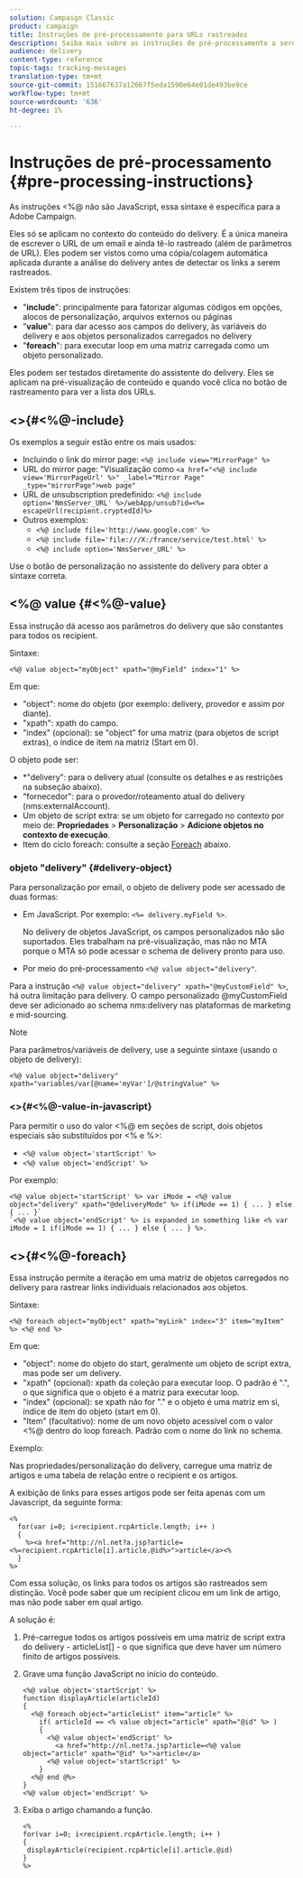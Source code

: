 ```yaml
---
solution: Campaign Classic
product: campaign
title: Instruções de pré-processamento para URLs rastreados
description: Saiba mais sobre as instruções de pré-processamento a serem usadas para script do URL de um email e ainda ter esse URL rastreado.
audience: delivery
content-type: reference
topic-tags: tracking-messages
translation-type: tm+mt
source-git-commit: 151667637a12667f5eda1590e64e01de493be9ce
workflow-type: tm+mt
source-wordcount: '636'
ht-degree: 1%

---
```



# Instruções de pré-processamento {#pre-processing-instructions}

As instruções &lt;%@ não são JavaScript, essa sintaxe é específica para a Adobe Campaign.

Eles só se aplicam no contexto do conteúdo do delivery. É a única maneira de escrever o URL de um email e ainda tê-lo rastreado (além de parâmetros de URL). Eles podem ser vistos como uma cópia/colagem automática aplicada durante a análise do delivery antes de detectar os links a serem rastreados.

Existem três tipos de instruções:

* &quot;**include**&quot;: principalmente para fatorizar algumas códigos em opções, alocos de personalização, arquivos externos ou páginas
* &quot;**value**&quot;: para dar acesso aos campos do delivery, às variáveis do delivery e aos objetos personalizados carregados no delivery
* &quot;**foreach**&quot;: para executar loop em uma matriz carregada como um objeto personalizado.

Eles podem ser testados diretamente do assistente do delivery. Eles se aplicam na pré-visualização de conteúdo e quando você clica no botão de rastreamento para ver a lista dos URLs.

## &lt;>{#<%@-include}

Os exemplos a seguir estão entre os mais usados:

* Incluindo o link do mirror page: `<%@ include view="MirrorPage" %>`
* URL do mirror page: &quot;Visualização como `<a href="<%@ include view='MirrorPageUrl' %>" _label="Mirror Page" _type="mirrorPage">web page"`
* URL de unsubscription predefinido: `<%@ include option='NmsServer_URL' %>/webApp/unsub?id=<%= escapeUrl(recipient.cryptedId)%>`
* Outros exemplos:
   * `<%@ include file='http://www.google.com' %>`
   * `<%@ include file='file:///X:/france/service/test.html' %>`
   * `<%@ include option='NmsServer_URL' %>`

Use o botão de personalização no assistente do delivery para obter a sintaxe correta.

## &lt;%@ value {#<%@-value}

Essa instrução dá acesso aos parâmetros do delivery que são constantes para todos os recipient.

Sintaxe:

`<%@ value object="myObject" xpath="@myField" index="1" %>`

Em que:

* &quot;object&quot;: nome do objeto (por exemplo: delivery, provedor e assim por diante).
* &quot;xpath&quot;: xpath do campo.
* &quot;index&quot; (opcional): se &quot;object&quot; for uma matriz (para objetos de script extras), o índice de item na matriz (Start em 0).

O objeto pode ser:

* *&quot;delivery&quot;: para o delivery atual (consulte os detalhes e as restrições na subseção abaixo).
* &quot;fornecedor&quot;: para o provedor/roteamento atual do delivery (nms:externalAccount).
* Um objeto de script extra: se um objeto for carregado no contexto por meio de: **Propriedades** > **Personalização** > **Adicione objetos no contexto de execução**.
* Item do ciclo foreach: consulte a seção [Foreach](#<%@-foreach) abaixo.

### objeto &quot;delivery&quot; {#delivery-object}

Para personalização por email, o objeto de delivery pode ser acessado de duas formas:

* Em JavaScript. Por exemplo: `<%= delivery.myField %>`.

   No delivery de objetos JavaScript, os campos personalizados não são suportados. Eles trabalham na pré-visualização, mas não no MTA porque o MTA só pode acessar o schema de delivery pronto para uso.

* Por meio do pré-processamento `<%@ value object="delivery"`.

Para a instrução `<%@ value object="delivery" xpath="@myCustomField" %>`, há outra limitação para delivery. O campo personalizado @myCustomField deve ser adicionado ao schema nms:delivery nas plataformas de marketing e mid-sourcing.

>[!NOTE]
>
>Para parâmetros/variáveis de delivery, use a seguinte sintaxe (usando o objeto de delivery):
>
>`<%@ value object="delivery" xpath="variables/var[@name='myVar']/@stringValue" %>`

### &lt;>{#<%@-value-in-javascript}

Para permitir o uso do valor &lt;%@ em seções de script, dois objetos especiais são substituídos por &lt;% e %>:

* `<%@ value object='startScript' %>`
* `<%@ value object='endScript' %>`

Por exemplo:

```
<%@ value object='startScript' %> var iMode = <%@ value object="delivery" xpath="@deliveryMode" %> if(iMode == 1) { ... } else { ... }`
`<%@ value object='endScript' %> is expanded in something like <% var iMode = 1 if(iMode == 1) { ... } else { ... } %>.
```

## &lt;>{#<%@-foreach}

Essa instrução permite a iteração em uma matriz de objetos carregados no delivery para rastrear links individuais relacionados aos objetos.

Sintaxe:

`<%@ foreach object="myObject" xpath="myLink" index="3" item="myItem" %> <%@ end %>`

Em que:

* &quot;object&quot;: nome do objeto do start, geralmente um objeto de script extra, mas pode ser um delivery.
* &quot;xpath&quot; (opcional): xpath da coleção para executar loop. O padrão é &quot;.&quot;, o que significa que o objeto é a matriz para executar loop.
* &quot;index&quot; (opcional): se xpath não for &quot;.&quot; e o objeto é uma matriz em si, índice de item do objeto (start em 0).
* &quot;Item&quot; (facultativo): nome de um novo objeto acessível com o valor &lt;%@ dentro do loop foreach. Padrão com o nome do link no schema.

Exemplo:

Nas propriedades/personalização do delivery, carregue uma matriz de artigos e uma tabela de relação entre o recipient e os artigos.

A exibição de links para esses artigos pode ser feita apenas com um Javascript, da seguinte forma:

```
<%
  for(var i=0; i<recipient.rcpArticle.length; i++ )
  {
    %><a href="http://nl.net?a.jsp?article=<%=recipient.rcpArticle[i].article.@id%>">article</a><%
  }
%>
```

Com essa solução, os links para todos os artigos são rastreados sem distinção. Você pode saber que um recipient clicou em um link de artigo, mas não pode saber em qual artigo.

A solução é:

1. Pré-carregue todos os artigos possíveis em uma matriz de script extra do delivery - articleList[] - o que significa que deve haver um número finito de artigos possíveis.
1. Grave uma função JavaScript no início do conteúdo.

   ```
   <%@ value object='startScript' %>
   function displayArticle(articleId)
   {
     <%@ foreach object="articleList" item="article" %>
       if( articleId == <% value object="article" xpath="@id" %> ) 
       {
         <%@ value object='endScript' %>
           <a href="http://nl.net?a.jsp?article=<%@ value object="article" xpath="@id" %>">article</a>
         <%@ value object='startScript' %>
       } 
     <%@ end @%>
   }
   <%@ value object='endScript' %>
   ```
1. Exiba o artigo chamando a função.

   ```
   <%
   for(var i=0; i<recipient.rcpArticle.length; i++ )
   {
    displayArticle(recipient.rcpArticle[i].article.@id)
   }
   %>
   ```

